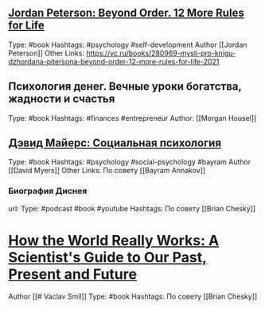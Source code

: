## [Jordan Peterson: Beyond Order. 12 More Rules for Life](https://www.labirint.ru/books/923696/)
Type: #book
Hashtags: #psychology #self-development
Author [[Jordan Peterson]]
Other Links: https://vc.ru/books/280969-mysli-pro-knigu-dzhordana-pitersona-beyond-order-12-more-rules-for-life-2021


## Психология денег. Вечные уроки богатства, жадности и счастья
Type: #book 
Hashtags: #finances #entrepreneur 
Author: [[Morgan Housel]]

## [Дэвид Майерс: Социальная психология](https://www.labirint.ru/books/87754/)
Type: #book
Hashtags: #psychology #social-psychology #bayram
Author [[David Myers]]
Other Links:
По совету [[Bayram Annakov]]

### Биография Диснея 
url:
Type: #podcast #book #youtube
Hashtags:
По совету [[Brian Chesky]]


# [How the World Really Works: A Scientist's Guide to Our Past, Present and Future ](https://www.amazon.com/World-Really-Works-Smil-Vaclav/dp/0241454409)
Author [[# Vaclav Smil]]
Type: #book
Hashtags:
По совету [[Brian Chesky]]
